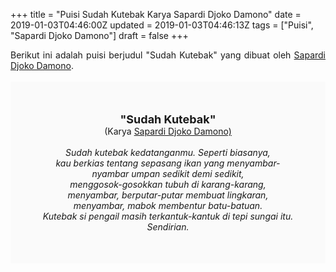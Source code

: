 +++
title = "Puisi Sudah Kutebak Karya Sapardi Djoko Damono"
date = 2019-01-03T04:46:00Z
updated = 2019-01-03T04:46:13Z
tags = ["Puisi", "Sapardi Djoko Damono"]
draft = false
+++

<div dir="ltr" style="text-align: left;" trbidi="on"><div style="text-align: justify;">Berikut ini adalah puisi berjudul "Sudah Kutebak" yang dibuat oleh <a href="https://ensiklopedia.kemdikbud.go.id/sastra/artikel/Sapardi_Djoko_Damono" target="_blank">Sapardi Djoko Damono</a>. </div><br /><div style="background: #FAFAFA; font-size: 14px; height: auto; margin: 0 auto; padding: 50px; text-align: center; width: auto;"><span style="font-size: 18px;"><b>"Sudah Kutebak"</b></span><br />(Karya <a href="https://www.sekata.web.id/tags/sapardi-djoko-damono" target="_blank">Sapardi Djoko Damono)</a> <br /><br /><i>Sudah kutebak kedatanganmu. Seperti biasanya,<br />kau berkias tentang sepasang ikan yang menyambar-nyambar umpan sedikit demi sedikit,<br />menggosok-gosokkan tubuh di karang-karang,<br />menyambar, berputar-putar membuat lingkaran,<br />menyambar, mabok membentur batu-batuan.<br />Kutebak si pengail masih terkantuk-kantuk di tepi sungai itu.<br />Sendirian.</i> </div></div>
